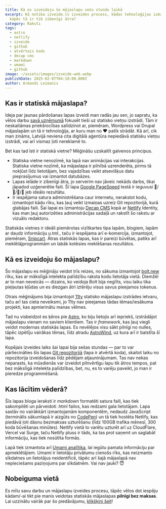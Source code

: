 ```yaml
---
title: Kā es izveidoju šo mājaslapu sešu stundu laikā
excerpt: Kā notika izveide.lv izveides process, kādas tehnoloģijas izmantoju un
  kāpēc tā ir tik zibenīgi ātra?
category: Raksti
tags:
  - astro
  - netlify
  - izveide
  - github
  - atvērtais kods
  - decap cms
  - markdown
  - umami
  - github
image: ~/assets/images/izveide-web.webp
publishDate: 2025-02-07T04:18:00.000Z
author: Armands Leimanis
---
```


## Kas ir statiskā mājaslapa?

Ideja par jaunas pārdošanas lapas izveidi man radās jau sen, jo sapratu, ka vēlos darbu [savā uzņēmumā](https://labojam.lv) fokusēt tieši uz statisko vietņu izstrādi. Tām ir neskaitāmas priekšrocības salīdzinot ar, piemēram, Wordpress vai Drupal mājaslapām un tā ir tehnoloģija, ar kuru man no ❤️ patīk strādāt. Kā arī, cik man zināms, Latvijā neviena cita digitālā aģentūra nepiedāvā statisku vietņu izstrādi, vai arī vismaz ļoti nereklamē to.

Bet kas tad īsti ir statiskā vietne? Mēģināšu uzskaitīt galvenos principus.

- Statiska vietne nenozīmē, ka lapā nav animācijas vai interakcijas. Statiska vietne nozīmē, ka mājaslapa ir pilnībā uzrenderēta, pirms tā nokļūst līdz lietotājam, bez vajadzības veikt atsevišķus datu pieprasījumus vai izmantot datubāzes.
- Lapas ielāde ir zibenīgi ātra, jo serverim nav jāveic nekāds darbs, tikai jāpadod uzģenerētie faili. Šī lapa [Google PageSpeed](https://pagespeed.web.dev/) testā ir ieguvusi 💯/💯/💯/💯 jeb ideālo rezultātu.
- Ir iespējama satura administrēšana caur internetu, nerakstot kodu, izmantojot kādu rīku, kas ļauj veikt izmaiņas uzreiz Git repozitorijā, kurā glabājas faili. Šai lapai es izmantoju [Decap CMS](https://decapcms.org/) kopā ar [Netlify](https://www.netlify.com/) Identity, kas man ļauj autorizēties administrācijas sadaļā un rakstīt šo rakstu ar vizuālo redaktoru.

Statiskās vietnes ir ideāli piemērotas vizītkartes tipa lapām, blogiem, lapām ar daudz informāciju u.tml., taču ir iespējama arī e-komercija, izmantojot, piemēram, [Snipcart](https://snipcart.com/). Ātras statiskās lapas, kas ir pareizi būvētas, patiks arī meklētājprogrammām un labāk kotēsies meklēšanas rezultātos.

## Kā es izveidoju šo mājaslapu?

Šo mājaslapu es mēģināju veidot trīs reizes, no sākuma izmantojot [bolt.new](https://bolt.new) rīku, kas ar mākslīgā intelekta palīdzību raksta kodu lietotāja vietā. Diemžēl ar to man neveicās — dizains, ko veidoja Bolt bija neglīts, visu laiku tika pieļautas kļūdas un es diezgan ātri iztērēju visus savus pieejamos tokenus.

Otrais mēģinājums bija izmantojot [11ty](https://www.11ty.dev/) statisko mājaslapu izstrādes ietvaru, taču arī tas cieta neveiksmi, jo 11ty nav pieejamas tādas tēmas/iesākuma projekti, kas apmierinātu manas vēlmes.

Tad nu visbeidzot es ķēros pie [Astro](https://astro.build/), ko biju lietojis arī iepriekš, izstrādājot mājaslapu vienam no saviem klientiem. Tas ir _framework_, kas ļauj viegli veidot modernas statiskās lapas. Es nevēlējos visu sākt pilnīgi no nulles, tāpēc izpētīju vairākas tēmas, līdz atradu [AstroWind](https://github.com/onwidget/astrowind), uz kura arī ir balstīta šī lapa.

Kopējais izveides laiks šai lapai bija sešas stundas — par to var pārliecināties šīs lapas [Git repozitorijā](https://github.com/izveide-lv/web) (lapa ir atvērtā koda), skaitot laiku no repozitorija izveidošanas līdz pēdējam atjauninājumam. Tas nav nekas neparasts, ka mūsdienās var izveidot pilnvērtīgu lapu tik ātros tempos, pat bez mākslīgā intelekta palīdzības, bet, nu, es to varēju paveikt, jo man ir pieredze programmēšanā.

## Kas lācītim vēderā?

Šīs lapas bloga ieraksti ir _markdown_ formatēti satura faili, kas tiek sakompilēti un pārveidoti .html failos, kas redzami gala lietotājam. Lapa sastāv no vairākkārt izmantojamām komponentēm, nedaudz JavaScript (terminālis sākumlapā ir aizgūts no [CodePen](https://codepen.io/)) un tā tiek hostēta Netlify, kas piedāvā ļoti dāsnu bezmaksas uzturēšanu (līdz 100GB trafika mēnesī, 300 koda būvēšanas minūtes). Netlify vietā to varētu uzturēt arī uz CloudFlare, Vercel vai Surge, taču Netlify pluss ir tāds, ka tas prot saņemt un saglabāt informāciju, kas tiek nosūtīta formās.

Lapā tiek izmantota arī [Umami analītika](https://stats.izveide.lv/share/lkbgT7KjE3faATdh/izveide.lv), lai iegūtu pamata informāciju par apmeklētājiem. Umami ir lietotāju privātumu cienošs rīks, kas neizmanto sīkdatnes un lietotājus neidentificē, tāpēc arī šajā mājaslapā nav nepieciešams paziņojums par sīkdatnēm. Vai nav jauki? 😇

## Nobeiguma vietā

Es mīlu savu darbu un mājaslapu izveides procesu, tāpēc vēlos dot iespēju kādam/-ai tikt pie manis veidotas statiskās mājaslapas **pilnīgi bez maksas**. Lai uzzinātu vairāk par šo piedāvājumu, [klikšķini šeit](/bezmaksas)!

